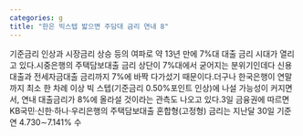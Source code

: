 ```yaml
---
categories: g
title: "한은 빅스텝 밟으면 주담대 금리 연내 8"
---
```

기준금리 인상과 시장금리 상승 등의 여파로 약 13년 만에 7%대 대출 금리 시대가 열리고 있다.시중은행의 주택담보대출 금리 상단이 7%대에서 굳어지는 분위기인데다 신용대출과 전세자금대출 금리까지 7%에 바짝 다가섰기 때문이다.더구나 한국은행이 연말까지 최소 한 차례 이상 빅 스텝(기준금리 0.50%포인트 인상)에 나설 가능성이 커지면서, 연내 대출금리가 8%에 올라설 것이라는 관측도 나오고 있다.3일 금융권에 따르면 KB국민·신한·하나·우리은행의 주택담보대출 혼합형(고정형) 금리는 지난달 30일 기준 연 4.730∼7.141% 수